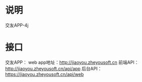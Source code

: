 # 说明
交友APP-4j





# 接口

交友APP：
web app地址：http://jiaoyou.zheyousoft.cn
前端API：http://jiaoyou.zheyousoft.cn/api/app
后台API：https://jiaoyou.zheyousoft.cn/api/web